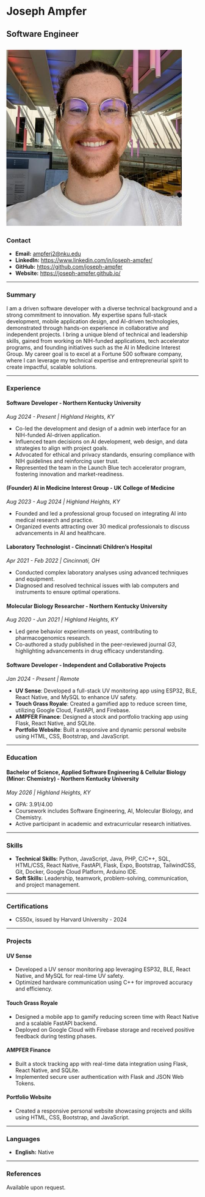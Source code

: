 # Joseph Ampfer
## Software Engineer

![My picture](./JOSEPH_AMPFER.jpg)
---

### Contact
- **Email:** ampferj2@nku.edu
- **LinkedIn:** https://www.linkedin.com/in/joseph-ampfer/
- **GitHub:** https://github.com/joseph-ampfer
- **Website:** https://joseph-ampfer.github.io/

---

### Summary
I am a driven software developer with a diverse technical background and a strong commitment to innovation. My expertise spans full-stack development, mobile application design, and AI-driven technologies, demonstrated through hands-on experience in collaborative and independent projects. I bring a unique blend of technical and leadership skills, gained from working on NIH-funded applications, tech accelerator programs, and founding initiatives such as the AI in Medicine Interest Group. My career goal is to excel at a Fortune 500 software company, where I can leverage my technical expertise and entrepreneurial spirit to create impactful, scalable solutions.

---

### Experience

#### Software Developer - Northern Kentucky University
*Aug 2024 - Present | Highland Heights, KY*
- Co-led the development and design of a admin web interface for an NIH-funded AI-driven application.
- Influenced team decisions on AI development, web design, and data strategies to align with project goals.
- Advocated for ethical and privacy standards, ensuring compliance with NIH guidelines and reinforcing user trust.
- Represented the team in the Launch Blue tech accelerator program, fostering innovation and market-readiness.

#### (Founder) AI in Medicine Interest Group - UK College of Medicine
*Aug 2023 - Aug 2024 | Highland Heights, KY*
- Founded and led a professional group focused on integrating AI into medical research and practice.
- Organized events attracting over 30 medical professionals to discuss advancements in AI and healthcare.

#### Laboratory Technologist - Cincinnati Children’s Hospital
*Apr 2021 - Feb 2022 | Cincinnati, OH*
- Conducted complex laboratory analyses using advanced techniques and equipment.
- Diagnosed and resolved technical issues with lab computers and instruments to ensure optimal operations.

#### Molecular Biology Researcher - Northern Kentucky University
*Aug 2020 - Jun 2021 | Highland Heights, KY*
- Led gene behavior experiments on yeast, contributing to pharmacogenomics research.
- Co-authored a study published in the peer-reviewed journal *G3*, highlighting advancements in drug efficacy understanding.

#### Software Developer - Independent and Collaborative Projects
*Jan 2024 - Present | Remote*
- **UV Sense**: Developed a full-stack UV monitoring app using ESP32, BLE, React Native, and MySQL to enhance UV safety.
- **Touch Grass Royale**: Created a gamified app to reduce screen time, utilizing Google Cloud, FastAPI, and Firebase.
- **AMPFER Finance**: Designed a stock and portfolio tracking app using Flask, React Native, and SQLite.
- **Portfolio Website**: Built a responsive and dynamic personal website using HTML, CSS, Bootstrap, and JavaScript.

---

### Education

#### Bachelor of Science, Applied Software Engineering & Cellular Biology (Minor: Chemistry) - Northern Kentucky University
*May 2026 | Highland Heights, KY*
- GPA: 3.91/4.00
- Coursework includes Software Engineering, AI, Molecular Biology, and Chemistry.
- Active participant in academic and extracurricular research initiatives.

---

### Skills

- **Technical Skills:** Python, JavaScript, Java, PHP, C/C++, SQL, HTML/CSS, React Native, FastAPI, Flask, Expo, Bootstrap, TailwindCSS, Git, Docker, Google Cloud Platform, Arduino IDE.
- **Soft Skills:** Leadership, teamwork, problem-solving, communication, and project management.

---

### Certifications
- CS50x, issued by Harvard University - 2024

---

### Projects

#### UV Sense
- Developed a UV sensor monitoring app leveraging ESP32, BLE, React Native, and MySQL for real-time UV safety.
- Optimized hardware communication using C++ for improved accuracy and efficiency.

#### Touch Grass Royale
- Designed a mobile app to gamify reducing screen time with React Native and a scalable FastAPI backend.
- Deployed on Google Cloud with Firebase storage and received positive feedback during testing phases.

#### AMPFER Finance
- Built a stock tracking app with real-time data integration using Flask, React Native, and SQLite.
- Implemented secure user authentication with Flask and JSON Web Tokens.

#### Portfolio Website
- Created a responsive personal website showcasing projects and skills using HTML, CSS, Bootstrap, and JavaScript.

---

### Languages
- **English:** Native

---

### References
Available upon request.
